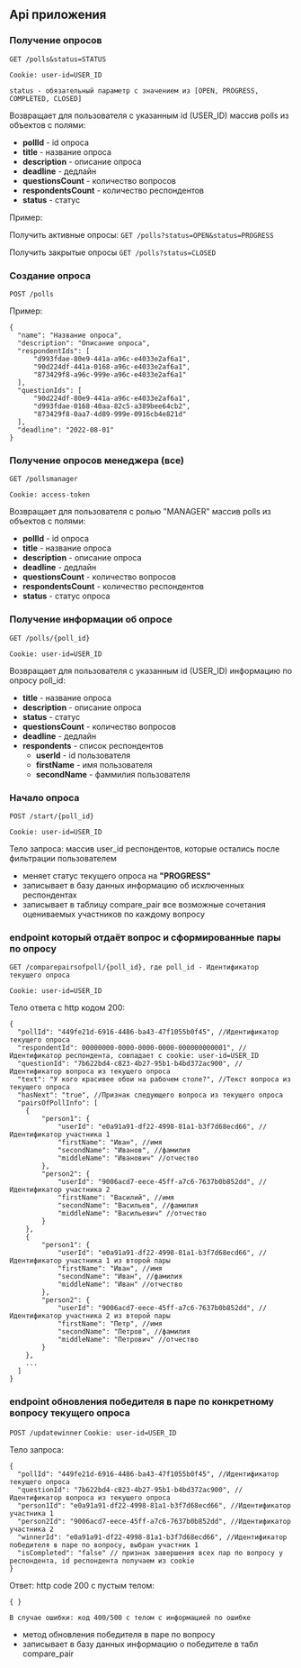 ## Api приложения

### Получение опросов

`GET /polls&status=STATUS`

`Cookie: user-id=USER_ID`

`status - обязательный параметр c значением из [OPEN, PROGRESS, COMPLETED, CLOSED]`

Возвращает для пользователя с указанным id (USER_ID) массив polls из объектов с полями:

* **pollId** - id опроса
* **title** - название опроса
* **description** - описание опроса
* **deadline** - дедлайн
* **questionsCount** - количество вопросов
* **respondentsCount** - количество респондентов
* **status** - статус

Пример:

Получить активные опросы: 
`GET /polls?status=OPEN&status=PROGRESS`

Получить закрытые опросы
`GET /polls?status=CLOSED`


### Создание опроса

`POST /polls`

Пример:

    {
      "name": "Название опроса",
      "description": "Описание опроса",
      "respondentIds": [
          "d993fdae-80e9-441a-a96c-e4033e2af6a1",
          "90d224df-441a-0168-a96c-e4033e2af6a1",
          "873429f8-a96c-999e-a96c-e4033e2af6a1"
      ],
      "questionIds": [
          "90d224df-80e9-441a-a96c-e4033e2af6a1",
          "d993fdae-0168-40aa-82c5-a389bee64cb2",
          "873429f8-0aa7-4d89-999e-0916cb4e821d"
      ],
      "deadline": "2022-08-01"
    }


### Получение опросов менеджера (все)

`GET /pollsmanager`

`Cookie: access-token`

Возвращает для пользователя с ролью "MANAGER" массив polls из объектов с полями:

* **pollId** - id опроса
* **title** - название опроса
* **description** - описание опроса
* **deadline** - дедлайн
* **questionsCount** - количество вопросов
* **respondentsCount** - количество респондентов
* **status** - статус опроса


### Получение информации об опросе

`GET /polls/{poll_id}`

`Cookie: user-id=USER_ID`

Возвращает для пользователя с указанным id (USER_ID) информацию по опросу poll_id:

* **title** - название опроса
* **description** - описание опроса
* **status** - статус
* **questionsCount** - количество вопросов
* **deadline** - дедлайн
* **respondents** - список респондентов
    * **userId** - id пользователя
    * **firstName** - имя пользователя
    * **secondName** - фаммилия пользователя


### Начало опроса

`POST /start/{poll_id}`

`Cookie: user-id=USER_ID`

Тело запроса: массив user_id респондентов, которые остались после фильтрации пользователем 

* меняет статус текущего опроса на **"PROGRESS"**
* записывает в базу данных информацию об исключенных респондентах
* записывает в таблицу compare_pair все возможные сочетания оцениваемых участников по каждому вопросу

### endpoint который отдаёт вопрос и сформированные пары по опросу

`GET /comparepairsofpoll/{poll_id}, где poll_id - Идентификатор текущего опроса `

`Cookie: user-id=USER_ID`

Тело ответа с http кодом 200: 
    
    {
      "pollId": "449fe21d-6916-4486-ba43-47f1055b0f45", //Идентификатор текущего опроса
      "respondentId": 00000000-0000-0000-0000-000000000001", //Идентификатор респондента, совпадает с cookie: user-id=USER_ID
      "questionId": "7b622bd4-c823-4b27-95b1-b4bd372ac900", //Идентификатор вопроса из текущего опроса
      "text": "У кого красивее обои на рабочем столе?", //Текст вопроса из текущего опроса
      "hasNext": "true", //Признак следующего вопроса из текущего опроса
      "pairsOfPollInfo": [
        {
            "person1": {
                "userId": "e0a91a91-df22-4998-81a1-b3f7d68ecd66", //Идентификатор участника 1
                "firstName": "Иван", //имя
                "secondName": "Иванов", //фамилия
                "middleName": "Иванович" //отчество
            },
            "person2": {
                "userId": "9006acd7-eece-45ff-a7c6-7637b0b852dd", //Идентификатор участника 2
                "firstName": "Василий", //имя
                "secondName": "Васильев", //фамилия
                "middleName": "Васильевич" //отчество
            }
        },
        {
            "person1": {
                "userId": "e0a91a91-df22-4998-81a1-b3f7d68ecd66", //Идентификатор участника 1 из второй пары
                "firstName": "Иван", //имя
                "secondName": "Иван", //фамилия
                "middleName": "Иван" //отчество
            },
            "person2": {
                "userId": "9006acd7-eece-45ff-a7c6-7637b0b852dd", //Идентификатор участника 2 из второй пары
                "firstName": "Петр", //имя
                "secondName": "Петров", //фамилия
                "middleName": "Петрович" //отчество
            }
        },
        ...
      ]
    }


### endpoint обновления победителя в паре по конкретному вопросу текущего опроса

`POST /updatewinner`
`Cookie: user-id=USER_ID`

Тело запроса: 

    {
      "pollId": "449fe21d-6916-4486-ba43-47f1055b0f45", //Идентификатор текущего опроса
      "questionId": "7b622bd4-c823-4b27-95b1-b4bd372ac900", //Идентификатор вопроса из текущего опроса
      "person1Id": "e0a91a91-df22-4998-81a1-b3f7d68ecd66", //Идентификатор участника 1
      "person2Id": "9006acd7-eece-45ff-a7c6-7637b0b852dd", //Идентификатор участника 2
      "winnerId": "e0a91a91-df22-4998-81a1-b3f7d68ecd66", //Идентификатор победителя в паре по вопросу, выбран участник 1 
      "isCompleted": "false" // признак завершения всех пар по вопросу у респондента, id респондента получаем из cookie
    }



Ответ: http code 200 с пустым телом:

    { }
   
    В случае ошибки: код 400/500 с телом с информацией по ошибке


* метод обновления победителя в паре по вопросу
* записывает в базу данных информацию о победителе в табл compare_pair




